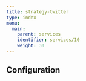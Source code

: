 ```yaml
---
title: strategy-twitter
type: index
menu:
  main:
    parent: services
    identifier: services/10
    weight: 30
---
```


## Configuration


